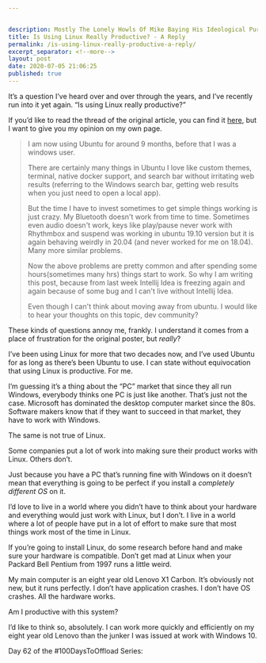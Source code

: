 ```yaml
---


description: Mostly The Lonely Howls Of Mike Baying His Ideological Purity At The Moon
title: Is Using Linux Really Productive? - A Reply
permalink: /is-using-linux-really-productive-a-reply/
excerpt_separator: <!--more-->
layout: post
date: 2020-07-05 21:06:25
published: true
---
```


It’s a question I’ve heard over and over through the years, and I’ve recently run into it yet again. “Is using Linux really productive?” 

<!--more-->

If you’d like to read the thread of the original article, you can find it [here](https://dev.to/dhruvgarg79/is-using-linux-really-productive-37m3), but I want to give you my opinion on my own page.

> I am now using Ubuntu for around 9 months, before that I was a windows user.
>
> There are certainly many things in Ubuntu I love like custom themes, terminal, native docker support, and search bar without irritating web results (referring to the Windows search bar, getting web results when you just need to open a local app).
>
> But the time I have to invest sometimes to get simple things working is just crazy. My Bluetooth doesn't work from time to time. Sometimes even audio doesn't work, keys like play/pause never work with Rhythmbox and suspend was working in ubuntu 19.10 version but it is again behaving weirdly in 20.04 (and never worked for me on 18.04). Many more similar problems.
>
> Now the above problems are pretty common and after spending some hours(sometimes many hrs) things start to work. So why I am writing this post, because from last week Intellij Idea is freezing again and again because of some bug and I can't live without Intellij Idea.
>
> Even though I can't think about moving away from ubuntu. I would like to hear your thoughts on this topic, dev community?

These kinds of questions annoy me, frankly. I understand it comes from a place of frustration for the original poster, but *really*? 

I’ve been using Linux for more that two decades now, and I’ve used Ubuntu for as long as there’s been Ubuntu to use. I can state without equivocation that using Linux is productive. For me. 

I’m guessing it’s a thing about the “PC” market that since they all run Windows, everybody thinks one PC is just like another. That’s just not the case. Microsoft has dominated the desktop computer market since the 80s. Software makers know that if they want to succeed in that market, they have to work with Windows. 

The same is not true of Linux. 

Some companies put a lot of work into making sure their product works with Linux. Others don’t. 

Just because you have a PC that’s running fine with Windows on it doesn’t mean that everything is going to be perfect if you install a *completely different OS* on it.

I’d love to live in a world where you didn’t have to think about your hardware and everything would just work with Linux, but I don’t. I live in a world where a lot of people have put in a lot of effort to make sure that most things work most of the time in Linux.

If you’re going to install Linux, do some research before hand and make sure your hardware is compatible. Don’t get mad at Linux when your Packard Bell Pentium from 1997 runs a little weird.

My main computer is an eight year old Lenovo X1 Carbon. It’s obviously not new, but it runs perfectly. I don’t have application crashes. I don’t have OS crashes. All the hardware works. 

Am I productive with this system?

I’d like to think so, absolutely. I can work more quickly and efficiently on my eight year old Lenovo than the junker I was issued at work with Windows 10. 

Day 62 of the #100DaysToOffload Series: